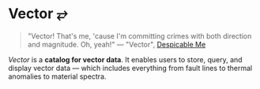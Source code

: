 # Vector ⥂

> "Vector! That's me, 'cause I'm committing crimes with both direction and magnitude. Oh, yeah!" — "Vector", [Despicable Me](https://en.wikipedia.org/wiki/Despicable_Me)

_Vector_ is a **catalog for vector data**. It enables users to store, query, and display vector data — which includes everything from fault lines to thermal anomalies to material spectra.
